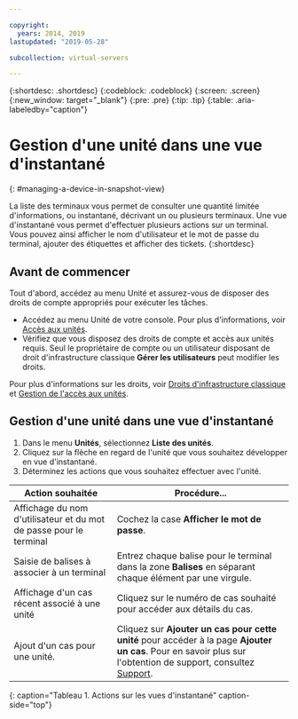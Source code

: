 ```yaml
---

copyright:
  years: 2014, 2019
lastupdated: "2019-05-28"

subcollection: virtual-servers

---
```


{:shortdesc: .shortdesc}
{:codeblock: .codeblock}
{:screen: .screen}
{:new_window: target="_blank"}
{:pre: .pre}
{:tip: .tip}
{:table: .aria-labeledby="caption"}

# Gestion d'une unité dans une vue d'instantané
{: #managing-a-device-in-snapshot-view}

La liste des terminaux vous permet de consulter une quantité limitée d'informations, ou instantané, décrivant un ou plusieurs terminaux. Une vue d'instantané vous permet d'effectuer plusieurs actions sur un terminal. Vous pouvez ainsi afficher le nom d'utilisateur et le mot de passe du terminal, ajouter des étiquettes et afficher des tickets.
{:shortdesc}

## Avant de commencer

Tout d'abord, accédez au menu Unité et assurez-vous de disposer des droits de compte appropriés pour exécuter les tâches. 

* Accédez au menu Unité de votre console. Pour plus d'informations, voir [Accès aux unités](/docs/vsi?topic=virtual-servers-navigating-devices).
* Vérifiez que vous disposez des droits de compte et accès aux unités requis. Seul le propriétaire de compte ou un utilisateur disposant de droit d'infrastructure classique **Gérer les utilisateurs** peut modifier les droits. 

Pour plus d'informations sur les droits, voir [Droits d'infrastructure classique](/docs/iam?topic=iam-infrapermission#infrapermission) et [Gestion de l'accès aux unités](/docs/vsi?topic=virtual-servers-managing-device-access).

## Gestion d'une unité dans une vue d'instantané

1. Dans le menu **Unités**, sélectionnez **Liste des unités**.
2. Cliquez sur la flèche en regard de l'unité que vous souhaitez développer en vue d'instantané. 
3. Déterminez les actions que vous souhaitez effectuer avec l'unité. 

| Action souhaitée |Procédure...|
|---|---|
| Affichage du nom d'utilisateur et du mot de passe pour le terminal| Cochez la case **Afficher le mot de passe**.|
| Saisie de balises à associer à un terminal|Entrez chaque balise pour le terminal dans la zone **Balises** en séparant chaque élément par une virgule.|
| Affichage d'un cas récent associé à une unité |Cliquez sur le numéro de cas souhaité pour accéder aux détails du cas. |
| Ajout d'un cas pour une unité. |Cliquez sur **Ajouter un cas pour cette unité** pour accéder à la page **Ajouter un cas**. Pour en savoir plus sur l'obtention de support, consultez [Support](/docs/get-support?topic=get-support-getting-customer-support).|
{: caption="Tableau 1. Actions sur les vues d'instantané" caption-side="top"}
